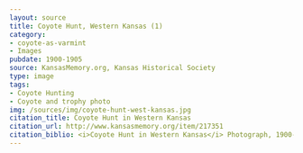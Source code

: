 ```yaml
---
layout: source
title: Coyote Hunt, Western Kansas (1)
category: 
- coyote-as-varmint
- Images
pubdate: 1900-1905
source: KansasMemory.org, Kansas Historical Society 
type: image
tags: 
- Coyote Hunting
- Coyote and trophy photo
img: /sources/img/coyote-hunt-west-kansas.jpg
citation_title: Coyote Hunt in Western Kansas
citation_url: http://www.kansasmemory.org/item/217351
citation_biblio: <i>Coyote Hunt in Western Kansas</i> Photograph, 1900-1905. Kansas Memory. http://www.kansasmemory.org/item/217351
---
```

